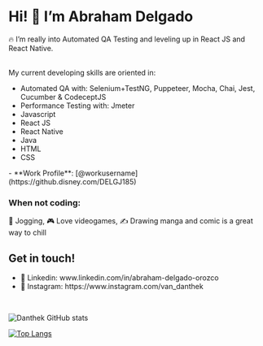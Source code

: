 <h1>Hi! 👋  I’m Abraham Delgado </h1>
<div>
 🔥 I’m really into Automated QA Testing and leveling up in React JS and React Native. <br><br>
  <p>My current developing skills are oriented in: </p>
  <ul>
    <li> Automated QA with: Selenium+TestNG, Puppeteer, Mocha, Chai, Jest, Cucumber & CodeceptJS </li>
    <li> Performance Testing with: Jmeter </li>
    <li> Javascript </li>
    <li> React JS </li>
     <li>React Native </li>
     <li>Java</li>
     <li>HTML </li>
    <li> CSS  </li>
  </ul>
- **Work Profile**: [@workusername](https://github.disney.com/DELGJ185)
  <h3> When not coding: </h3>
  <p>🏃 Jogging, 🎮 Love videogames, ✍️ Drawing manga and comic is a great way to chill </p>

   <h2> Get in touch! </h2>
   <ul>
    <li> 💼 Linkedin: www.linkedin.com/in/abraham-delgado-orozco </li>
    <li> 📸 Instagram: https://www.instagram.com/van_danthek </li>   
   </ul>
</div>

<br>


![Danthek GitHub stats](https://github-readme-stats.vercel.app/api?username=danthek&show_icons=true&theme=monokai  )
<br>

[![Top Langs](https://github-readme-stats.vercel.app/api/top-langs/?username=danthek&layout=compact)](https://github.com/danthek/github-readme-stats)


<!---
danthek/danthek is a ✨ special ✨ repository because its `README.md` (this file) appears on your GitHub profile.
You can click the Preview link to take a look at your changes.
--->

